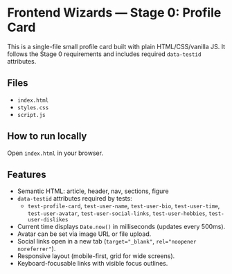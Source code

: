 # Frontend Wizards — Stage 0: Profile Card

This is a single-file small profile card built with plain HTML/CSS/vanilla JS.
It follows the Stage 0 requirements and includes required `data-testid` attributes.

## Files
- `index.html`
- `styles.css`
- `script.js`

## How to run locally
Open `index.html` in your browser.

## Features
- Semantic HTML: article, header, nav, sections, figure
- `data-testid` attributes required by tests:
  - `test-profile-card`, `test-user-name`, `test-user-bio`, `test-user-time`,
    `test-user-avatar`, `test-user-social-links`, `test-user-hobbies`, `test-user-dislikes`
- Current time displays `Date.now()` in milliseconds (updates every 500ms).
- Avatar can be set via image URL or file upload.
- Social links open in a new tab (`target="_blank"`, `rel="noopener noreferrer"`).
- Responsive layout (mobile-first, grid for wide screens).
- Keyboard-focusable links with visible focus outlines.
